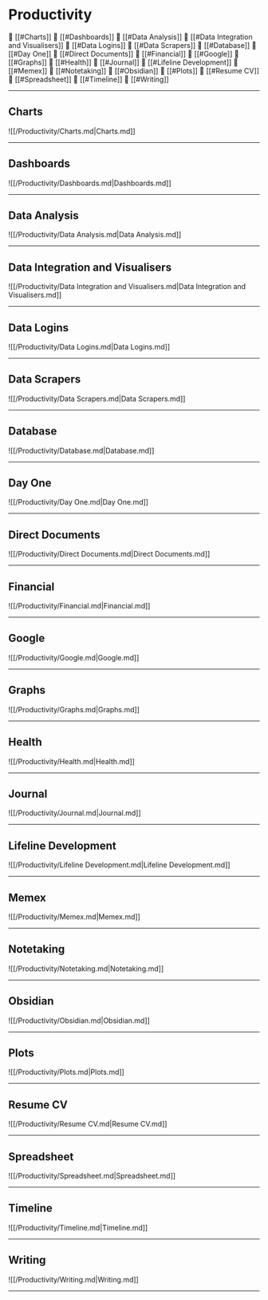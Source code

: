 <!--book-ignore-->
<!--dont-delete-these-comments-->

<div style="page-break-after: always;"></div>

# Productivity

📄 [[#Charts]]
📄 [[#Dashboards]]
📄 [[#Data Analysis]]
📄 [[#Data Integration and Visualisers]]
📄 [[#Data Logins]]
📄 [[#Data Scrapers]]
📄 [[#Database]]
📄 [[#Day One]]
📄 [[#Direct Documents]]
📄 [[#Financial]]
📄 [[#Google]]
📄 [[#Graphs]]
📄 [[#Health]]
📄 [[#Journal]]
📄 [[#Lifeline Development]]
📄 [[#Memex]]
📄 [[#Notetaking]]
📄 [[#Obsidian]]
📄 [[#Plots]]
📄 [[#Resume CV]]
📄 [[#Spreadsheet]]
📄 [[#Timeline]]
📄 [[#Writing]]

---

## Charts

![[/Productivity/Charts.md|Charts.md]]

---

## Dashboards

![[/Productivity/Dashboards.md|Dashboards.md]]

---

## Data Analysis

![[/Productivity/Data Analysis.md|Data Analysis.md]]

---

## Data Integration and Visualisers

![[/Productivity/Data Integration and Visualisers.md|Data Integration and Visualisers.md]]

---

## Data Logins

![[/Productivity/Data Logins.md|Data Logins.md]]

---

## Data Scrapers

![[/Productivity/Data Scrapers.md|Data Scrapers.md]]

---

## Database

![[/Productivity/Database.md|Database.md]]

---

## Day One

![[/Productivity/Day One.md|Day One.md]]

---

## Direct Documents

![[/Productivity/Direct Documents.md|Direct Documents.md]]

---

## Financial

![[/Productivity/Financial.md|Financial.md]]

---

## Google

![[/Productivity/Google.md|Google.md]]

---

## Graphs

![[/Productivity/Graphs.md|Graphs.md]]

---

## Health

![[/Productivity/Health.md|Health.md]]

---

## Journal

![[/Productivity/Journal.md|Journal.md]]

---

## Lifeline Development

![[/Productivity/Lifeline Development.md|Lifeline Development.md]]

---

## Memex

![[/Productivity/Memex.md|Memex.md]]

---

## Notetaking

![[/Productivity/Notetaking.md|Notetaking.md]]

---

## Obsidian

![[/Productivity/Obsidian.md|Obsidian.md]]

---

## Plots

![[/Productivity/Plots.md|Plots.md]]

---

## Resume CV

![[/Productivity/Resume CV.md|Resume CV.md]]

---

## Spreadsheet

![[/Productivity/Spreadsheet.md|Spreadsheet.md]]

---

## Timeline

![[/Productivity/Timeline.md|Timeline.md]]

---

## Writing

![[/Productivity/Writing.md|Writing.md]]

---

